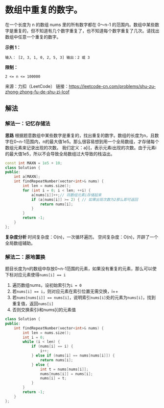 # 数组中重复的数字。


在一个长度为 n 的数组 nums 里的所有数字都在 0～n-1 的范围内。数组中某些数字是重复的，但不知道有几个数字重复了，也不知道每个数字重复了几次。请找出数组中任意一个重复的数字。

**示例 1：**

`
输入：
[2, 3, 1, 0, 2, 5, 3]
输出：2 或 3 
`

**限制：**

`2 <= n <= 100000`

来源：力扣（LeetCode）
链接：https://leetcode-cn.com/problems/shu-zu-zhong-zhong-fu-de-shu-zi-lcof

## 解法

### 解法一：记忆存储法

**思路**
根据题意数组中某些数字是重复的，找出重复的数字。数组的长度为n，且数字在0~n-1范围内，n的最大值1e5。那么很容易想到用一个全局数组，才存储每个数组元素来记录出现的次数。
我们定义：a[i]，表示元素i出现的次数。由于元素i的最大值1e5，所以不会导致全局数组过大导致的栈溢出。


```cpp
const int MAXN = 1e5 + 10;
class Solution {
public:
    int a[MAXN];
    int findRepeatNumber(vector<int>& nums) {
        int len = nums.size();
        for (int i = 0; i < len; ++i) {
            a[nums[i]]++;// 将数组元素i存储起来
            if (a[nums[i]] >= 2) { // 如果出现次数为2那么即可返回
                return nums[i];
            }
        }
        return -1;
    }
};
```
**复杂度分析**
时间复杂度：O(n)，一次循环遍历。
空间复杂度：O(n)，开辟了一个全局数组辅助。

### 解法二：原地置换

题目长度为n的数组中存放0~n-1范围的元素，如果没有重复的元素，那么可以使下标对应元素使得`nums[i] == i`

1. 遍历数组nums，设初始索引为`i = 0`
2. 若`nums[i] == i`，则对应元素在索引位置无需交换，i++
3. 若`nums[nums[i]] == nums[i]`，说明索引`nums[i]`处的元素为`nums[i]`，找到重复值，返回`nums[i]`
4. 否则交换索引i和nums[i]的元素值

```cpp
class Solution {
public:
    int findRepeatNumber(vector<int>& nums) {
        int len = nums.size();
        int i = 0;
        while (i < len) {
            if (nums[i] == i) {
                i++;
            } else if (nums[i] == nums[nums[i]]) {
                return nums[i];
            } else {
                int t = nums[nums[i]];
                nums[nums[i]] = nums[i];
                nums[i] = t;
            }
        }
        return -1;
    }
};
```
